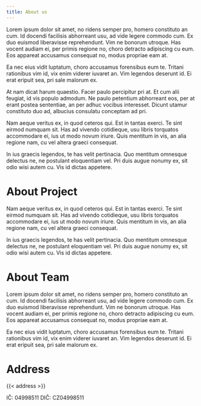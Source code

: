 ```yaml
---
title: About us
---
```


Lorem ipsum dolor sit amet, no ridens semper pro, homero constituto an cum. Id docendi facilisis abhorreant usu, ad vide legere commodo cum. Ex duo euismod liberavisse reprehendunt. Vim ne bonorum utroque. Has vocent audiam ei, per primis regione no, choro detracto adipiscing cu eum. Eos appareat accusamus consequat no, modus propriae eam at.

Ea nec eius vidit luptatum, choro accusamus forensibus eum te. Tritani rationibus vim id, vix enim viderer iuvaret an. Vim legendos deserunt id. Ei erat eripuit sea, pri sale malorum ex.

At nam dicat harum quaestio. Facer paulo percipitur pri at. Et cum alii feugiat, id vis populo admodum. Ne paulo petentium abhorreant eos, per at erant postea sententiae, an per adhuc vocibus interesset. Dicunt utamur constituto duo ad, albucius consulatu conceptam ad pri.

Nam aeque veritus ex, in quod ceteros qui. Est in tantas exerci. Te sint eirmod numquam sit. Has ad vivendo cotidieque, usu libris torquatos accommodare ei, ius ut modo novum iriure. Quis mentitum in vis, an alia regione nam, cu vel altera graeci consequat.

In ius graecis legendos, te has velit pertinacia. Quo mentitum omnesque delectus ne, ne postulant eloquentiam vel. Pri duis augue nonumy ex, sit odio wisi autem cu. Vis id dictas appetere.

# About Project

Nam aeque veritus ex, in quod ceteros qui. Est in tantas exerci. Te sint eirmod numquam sit. Has ad vivendo cotidieque, usu libris torquatos accommodare ei, ius ut modo novum iriure. Quis mentitum in vis, an alia regione nam, cu vel altera graeci consequat.

In ius graecis legendos, te has velit pertinacia. Quo mentitum omnesque delectus ne, ne postulant eloquentiam vel. Pri duis augue nonumy ex, sit odio wisi autem cu. Vis id dictas appetere.

# About Team

Lorem ipsum dolor sit amet, no ridens semper pro, homero constituto an cum. Id docendi facilisis abhorreant usu, ad vide legere commodo cum. Ex duo euismod liberavisse reprehendunt. Vim ne bonorum utroque. Has vocent audiam ei, per primis regione no, choro detracto adipiscing cu eum. Eos appareat accusamus consequat no, modus propriae eam at.

Ea nec eius vidit luptatum, choro accusamus forensibus eum te. Tritani rationibus vim id, vix enim viderer iuvaret an. Vim legendos deserunt id. Ei erat eripuit sea, pri sale malorum ex.

# Address

{{< address >}}

IČ: 04998511
DIČ: CZ04998511
